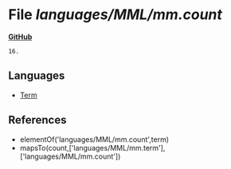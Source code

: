 # File _languages/MML/mm.count_
**[GitHub](https://github.com/softlang/yas/blob/master/languages/MML/mm.count)**
```
16.
```

## Languages
* [Term](../languages/Term.md)

## References
* elementOf('languages/MML/mm.count',term)
* mapsTo(count,['languages/MML/mm.term'],['languages/MML/mm.count'])
